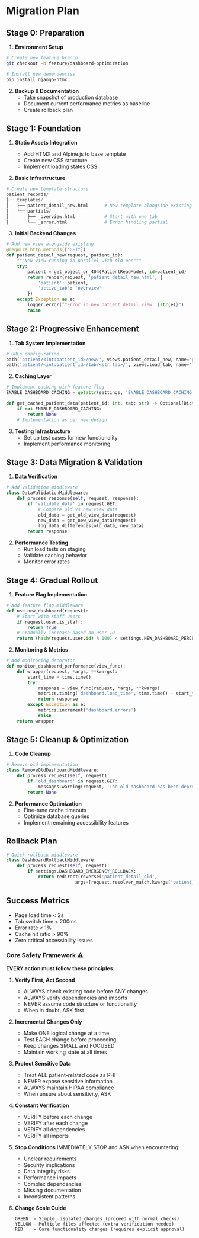 # Migration Plan

## Stage 0: Preparation
1. **Environment Setup**
```bash
# Create new feature branch
git checkout -b feature/dashboard-optimization

# Install new dependencies
pip install django-htmx
```

2. **Backup & Documentation**
   - Take snapshot of production database
   - Document current performance metrics as baseline
   - Create rollback plan

## Stage 1: Foundation
1. **Static Assets Integration**
   - Add HTMX and Alpine.js to base template
   - Create new CSS structure
   - Implement loading states CSS

2. **Basic Infrastructure**
```python
# Create new template structure
patient_records/
├── templates/
│   ├── patient_detail_new.html      # New template alongside existing
│   └── partials/
│       ├── _overview.html           # Start with one tab
│       └── _error.html              # Error handling partial
```

3. **Initial Backend Changes**
```python
# Add new view alongside existing
@require_http_methods(["GET"])
def patient_detail_new(request, patient_id):
    """New view running in parallel with old one"""
    try:
        patient = get_object_or_404(PatientReadModel, id=patient_id)
        return render(request, 'patient_detail_new.html', {
            'patient': patient,
            'active_tab': 'overview'
        })
    except Exception as e:
        logger.error(f"Error in new patient_detail view: {str(e)}")
        raise
```

## Stage 2: Progressive Enhancement
1. **Tab System Implementation**
```python
# URLs configuration
path('patient/<int:patient_id>/new/', views.patient_detail_new, name='patient_detail_new'),
path('patient/<int:patient_id>/tab/<str:tab>/', views.load_tab, name='load_tab'),
```

2. **Caching Layer**
```python
# Implement caching with feature flag
ENABLE_DASHBOARD_CACHING = getattr(settings, 'ENABLE_DASHBOARD_CACHING', False)

def get_cached_patient_data(patient_id: int, tab: str) -> Optional[Dict]:
    if not ENABLE_DASHBOARD_CACHING:
        return None
    # Implementation as per new design
```

3. **Testing Infrastructure**
   - Set up test cases for new functionality
   - Implement performance monitoring

## Stage 3: Data Migration & Validation
1. **Data Verification**
```python
# Add validation middleware
class DataValidationMiddleware:
    def process_response(self, request, response):
        if 'validate_data' in request.GET:
            # Compare old vs new view data
            old_data = get_old_view_data(request)
            new_data = get_new_view_data(request)
            log_data_differences(old_data, new_data)
        return response
```

2. **Performance Testing**
   - Run load tests on staging
   - Validate caching behavior
   - Monitor error rates

## Stage 4: Gradual Rollout
1. **Feature Flag Implementation**
```python
# Add feature flag middleware
def use_new_dashboard(request):
    # Start with staff users
    if request.user.is_staff:
        return True
    # Gradually increase based on user ID
    return (hash(request.user.id) % 100) < settings.NEW_DASHBOARD_PERCENTAGE
```

2. **Monitoring & Metrics**
```python
# Add monitoring decorator
def monitor_dashboard_performance(view_func):
    def wrapper(request, *args, **kwargs):
        start_time = time.time()
        try:
            response = view_func(request, *args, **kwargs)
            metrics.timing('dashboard.load_time', time.time() - start_time)
            return response
        except Exception as e:
            metrics.increment('dashboard.errors')
            raise
    return wrapper
```

## Stage 5: Cleanup & Optimization
1. **Code Cleanup**
```python
# Remove old implementation
class RemoveOldDashboardMiddleware:
    def process_request(self, request):
        if 'old_dashboard' in request.GET:
            messages.warning(request, 'The old dashboard has been deprecated')
        return None
```

2. **Performance Optimization**
   - Fine-tune cache timeouts
   - Optimize database queries
   - Implement remaining accessibility features

## Rollback Plan
```python
# Quick rollback middleware
class DashboardRollbackMiddleware:
    def process_request(self, request):
        if settings.DASHBOARD_EMERGENCY_ROLLBACK:
            return redirect(reverse('patient_detail_old', 
                          args=[request.resolver_match.kwargs['patient_id']]))
```

## Success Metrics
- Page load time < 2s
- Tab switch time < 200ms
- Error rate < 1%
- Cache hit ratio > 90%
- Zero critical accessibility issues

### Core Safety Framework ⚠️
**EVERY action must follow these principles:**

1. **Verify First, Act Second**
   - ALWAYS check existing code before ANY changes
   - ALWAYS verify dependencies and imports
   - NEVER assume code structure or functionality
   - When in doubt, ASK first

2. **Incremental Changes Only**
   - Make ONE logical change at a time
   - Test EACH change before proceeding
   - Keep changes SMALL and FOCUSED
   - Maintain working state at all times

3. **Protect Sensitive Data**
   - Treat ALL patient-related code as PHI
   - NEVER expose sensitive information
   - ALWAYS maintain HIPAA compliance
   - When unsure about sensitivity, ASK

4. **Constant Verification**
   - VERIFY before each change
   - VERIFY after each change
   - VERIFY all dependencies
   - VERIFY all imports

5. **Stop Conditions**
   IMMEDIATELY STOP and ASK when encountering:
   - Unclear requirements
   - Security implications
   - Data integrity risks
   - Performance impacts
   - Complex dependencies
   - Missing documentation
   - Inconsistent patterns

6. **Change Scale Guide**
   ```
   GREEN  - Simple, isolated changes (proceed with normal checks)
   YELLOW - Multiple files affected (extra verification needed)
   RED    - Core functionality changes (requires explicit approval)
   ```
``` 